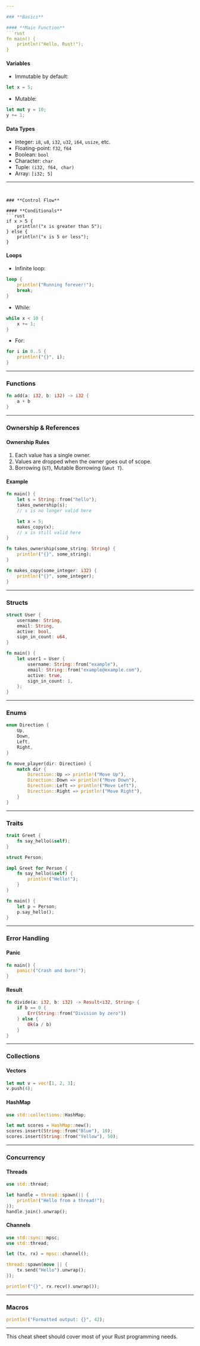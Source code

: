 ```yaml
---

### **Basics**

#### **Main Function**
```rust
fn main() {
    println!("Hello, Rust!");
}
```

#### **Variables**
- Immutable by default:
```rust
let x = 5;
```
- Mutable:
```rust
let mut y = 10;
y += 1;
```

#### **Data Types**
- Integer: `i8`, `u8`, `i32`, `u32`, `i64`, `usize`, etc.
- Floating-point: `f32`, `f64`
- Boolean: `bool`
- Character: `char`
- Tuple: `(i32, f64, char)`
- Array: `[i32; 5]`

---
```


### **Control Flow**

#### **Conditionals**
```rust
if x > 5 {
    println!("x is greater than 5");
} else {
    println!("x is 5 or less");
}
```

#### **Loops**
- Infinite loop:
```rust
loop {
    println!("Running forever!");
    break;
}
```
- While:
```rust
while x < 10 {
    x += 1;
}
```
- For:
```rust
for i in 0..5 {
    println!("{}", i);
}
```

---

### **Functions**
```rust
fn add(a: i32, b: i32) -> i32 {
    a + b
}
```

---

### **Ownership & References**

#### **Ownership Rules**
1. Each value has a single owner.
2. Values are dropped when the owner goes out of scope.
3. Borrowing (`&T`), Mutable Borrowing (`&mut T`).

#### **Example**
```rust
fn main() {
    let s = String::from("hello");
    takes_ownership(s);
    // s is no longer valid here

    let x = 5;
    makes_copy(x);
    // x is still valid here
}

fn takes_ownership(some_string: String) {
    println!("{}", some_string);
}

fn makes_copy(some_integer: i32) {
    println!("{}", some_integer);
}
```

---

### **Structs**
```rust
struct User {
    username: String,
    email: String,
    active: bool,
    sign_in_count: u64,
}

fn main() {
    let user1 = User {
        username: String::from("example"),
        email: String::from("example@example.com"),
        active: true,
        sign_in_count: 1,
    };
}
```

---

### **Enums**
```rust
enum Direction {
    Up,
    Down,
    Left,
    Right,
}

fn move_player(dir: Direction) {
    match dir {
        Direction::Up => println!("Move Up"),
        Direction::Down => println!("Move Down"),
        Direction::Left => println!("Move Left"),
        Direction::Right => println!("Move Right"),
    }
}
```

---

### **Traits**
```rust
trait Greet {
    fn say_hello(&self);
}

struct Person;

impl Greet for Person {
    fn say_hello(&self) {
        println!("Hello!");
    }
}

fn main() {
    let p = Person;
    p.say_hello();
}
```

---

### **Error Handling**
#### **Panic**
```rust
fn main() {
    panic!("Crash and burn!");
}
```

#### **Result**
```rust
fn divide(a: i32, b: i32) -> Result<i32, String> {
    if b == 0 {
        Err(String::from("Division by zero"))
    } else {
        Ok(a / b)
    }
}
```

---

### **Collections**

#### **Vectors**
```rust
let mut v = vec![1, 2, 3];
v.push(4);
```

#### **HashMap**
```rust
use std::collections::HashMap;

let mut scores = HashMap::new();
scores.insert(String::from("Blue"), 10);
scores.insert(String::from("Yellow"), 50);
```

---

### **Concurrency**

#### **Threads**
```rust
use std::thread;

let handle = thread::spawn(|| {
    println!("Hello from a thread!");
});
handle.join().unwrap();
```

#### **Channels**
```rust
use std::sync::mpsc;
use std::thread;

let (tx, rx) = mpsc::channel();

thread::spawn(move || {
    tx.send("Hello").unwrap();
});

println!("{}", rx.recv().unwrap());
```

---

### **Macros**
```rust
println!("Formatted output: {}", 42);
```

---

This cheat sheet should cover most of your Rust programming needs.

